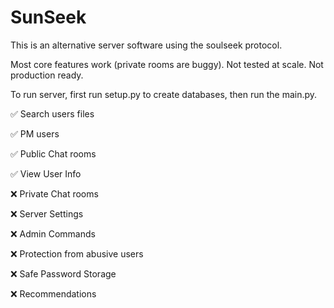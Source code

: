 # SunSeek
This is an alternative server software using the soulseek protocol.

Most core features work (private rooms are buggy). Not tested at scale. Not production ready.

To run server, first run setup.py to create databases, then run the main.py.

✅ Search users files

✅ PM users

✅ Public Chat rooms

✅ View User Info

❌ Private Chat rooms

❌ Server Settings

❌ Admin Commands

❌ Protection from abusive users

❌ Safe Password Storage

❌ Recommendations
